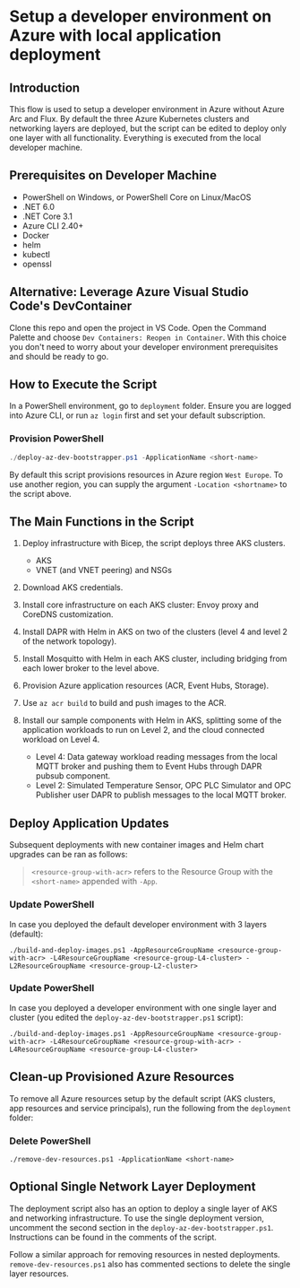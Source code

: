# Setup a developer environment on Azure with local application deployment

## Introduction

This flow is used to setup a developer environment in Azure without Azure Arc and Flux. By default the three Azure Kubernetes clusters and networking layers are deployed, but the script can be edited to deploy only one layer with all functionality. Everything is executed from the local developer machine.

## Prerequisites on Developer Machine

- PowerShell on Windows, or PowerShell Core on Linux/MacOS
- .NET 6.0
- .NET Core 3.1
- Azure CLI 2.40+
- Docker
- helm
- kubectl
- openssl

## Alternative: Leverage Azure Visual Studio Code's DevContainer

Clone this repo and open the project in VS Code. Open the Command Palette and choose `Dev Containers: Reopen in Container`. With this choice you don't need to worry about your developer environment prerequisites and should be ready to go.

## How to Execute the Script

In a PowerShell environment, go to `deployment` folder.
Ensure you are logged into Azure CLI, or run `az login` first and set your default subscription. 

### Provision PowerShell

```powershell
./deploy-az-dev-bootstrapper.ps1 -ApplicationName <short-name>
```

By default this script provisions resources in Azure region `West Europe`. To use another region, you can supply the argument `-Location <shortname>` to the script above. 

## The Main Functions in the Script

1. Deploy infrastructure with Bicep, the script deploys three AKS clusters.
    - AKS
    - VNET (and VNET peering) and NSGs

2. Download AKS credentials.

3. Install core infrastructure on each AKS cluster: Envoy proxy and CoreDNS customization.

4. Install DAPR with Helm in AKS on two of the clusters (level 4 and level 2 of the network topology).

5. Install Mosquitto with Helm in each AKS cluster, including bridging from each lower broker to the level above.

6. Provision Azure application resources (ACR, Event Hubs, Storage).

7. Use `az acr build` to build and push images to the ACR.

8. Install our sample components with Helm in AKS, splitting some of the application workloads to run on Level 2, and the cloud connected workload on Level 4. 
    - Level 4: Data gateway workload reading messages from the local MQTT broker and pushing them to Event Hubs through DAPR pubsub component.
    - Level 2: Simulated Temperature Sensor, OPC PLC Simulator and OPC Publisher user DAPR to publish messages to the local MQTT broker.

## Deploy Application Updates

Subsequent deployments with new container images and Helm chart upgrades can be ran as follows:

> `<resource-group-with-acr>` refers to the Resource Group with the `<short-name>` appended with `-App`.

### Update PowerShell

In case you deployed the default developer environment with 3 layers (default):

`./build-and-deploy-images.ps1 -AppResourceGroupName <resource-group-with-acr> -L4ResourceGroupName <resource-group-L4-cluster> -L2ResourceGroupName <resource-group-L2-cluster>`

### Update PowerShell

In case you deployed a developer environment with one single layer and cluster (you edited the `deploy-az-dev-bootstrapper.ps1` script):

`./build-and-deploy-images.ps1 -AppResourceGroupName <resource-group-with-acr> -L4ResourceGroupName <resource-group-with-acr> -L4ResourceGroupName <resource-group-L4-cluster>`

## Clean-up Provisioned Azure Resources

To remove all Azure resources setup by the default script (AKS clusters, app resources and service principals), run the following from the `deployment` folder:

### Delete PowerShell

`./remove-dev-resources.ps1 -ApplicationName <short-name>`

## Optional Single Network Layer Deployment

The deployment script also has an option to deploy a single layer of AKS and networking infrastructure. To use the single deployment version, uncomment the second section in the `deploy-az-dev-bootstrapper.ps1`. Instructions can be found in the comments of the script.

Follow a similar approach for removing resources in nested deployments. `remove-dev-resources.ps1` also has commented sections to delete the single layer resources.
